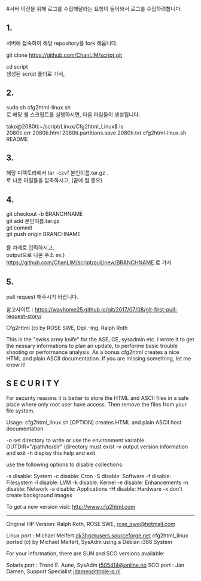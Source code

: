 #서버 이전을 위해 로그를 수집해달라는 요청이 들어와서 로그를 수집하려합니다.


## 1.
서버에 접속하여 해당 repository를 fork 해옵니다.

git clone https://github.com/ChanLIM/script.git

cd script <br>
생성된 script 폴더로 가서, 

## 2.
sudo sh cfg2html-linux.sh <br>
로 해당 쉘 스크립트를 실행하시면, 다음 파일들이 생성됩니다.

tako@2080ti:~/script/Linux/Cfg2html_Linux$ ls <br>
2080ti.err  2080ti.html  2080ti.partitions.save  2080ti.txt  cfg2html-linux.sh  README <br>

## 3.
해당 디렉토리에서 
tar -czvf 본인이름.tar.gz . <br>
로 나온 파일들을 압축하시고, (끝에 점 중요)

## 4.
git checkout -b BRANCHNAME <br>
git add 본인이름.tar.gz <br>
git commit <br>
git push origin BRANCHNAME <br> <br>
를 차례로 입력하시고, <br>
output으로 나온 주소 ex.) https://github.com/ChanLIM/script/pull/new/BRANCHNAME 
로 가서 

## 5.
pull request 해주시기 바랍니다.

참고사이트 : https://wayhome25.github.io/git/2017/07/08/git-first-pull-request-story/


Cfg2Html (c) by ROSE SWE, Dipl.-Ing. Ralph Roth

This is the "swiss army knife" for the ASE, CE, sysadmin etc.
I wrote it to get the nessary informations to plan an update,
to performe basic trouble shooting or performance analysis.
As a bonus cfg2html creates a nice HTML and plain ASCII
documentation. If you are missing something, let me know it!

S E C U R I T Y
---------------
For security reasons it is better to store the HTML and ASCII files
in a safe place where only root user have access. Then remove the 
files from your file system.

  Usage: cfg2html_linux.sh [OPTION]
  creates HTML and plain ASCII host documentation

  -o            set directory to write or use the environment
                variable OUTDIR="/path/to/dir" (directory must
                exist
  -v            output version information and exit
  -h            display this help and exit

  use the following options to disable collections:

  -s            disable: System
  -c            disable: Cron
  -S            disable: Software
  -f            disable: Filesystem
  -l            disable: LVM
  -k            disable: Kernel
  -e            disable: Enhancements
  -n            disable: Network
  -a            disable: Applications
  -H            disable: Hardware
  -x            don't create background images


To get a new version visit:	 http://www.cfg2html.com

------------------------------------------------------------------

Original HP Version:  Ralph Roth, ROSE SWE, rose_swe@hotmail.com

Linux port         :  Michael Meifert dk3hg@users.sourceforge.net
cfg2html_linux ported (c) by Michael Meifert, SysAdm using
a Debian i386 System

For your information, there are SUN and SCO versions available:

Solaris port       :  Trond E. Aune, SysAdm t505414@online.no
SCO port           :  Jan Damen, Support Specialist jdamen@triple-p.nl
